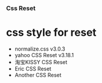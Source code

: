 ### Css Reset
# css style for reset
* normalize.css v3.0.3
* yahoo CSS Reset v3.18.1
* 淘宝KISSY CSS Reset 
* Eric CSS Reset
* Another CSS Reset

